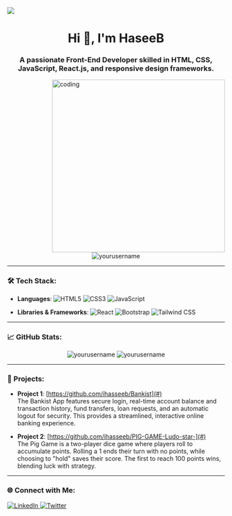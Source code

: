 <img heigt="300" src="https://cdn.vectorstock.com/i/500p/23/07/web-blue-banner-software-ui-and-development-vector-42172307.jpg">
<h1 align="center">Hi 👋, I'm HaseeB</h1>
<h3 align="center">A passionate Front-End Developer skilled in HTML, CSS, JavaScript, React.js, and responsive design frameworks.</h3>
<img align ="right" alt="coding" width="400" src="https://gifdb.com/images/high/animated-man-computer-coding-nae6mec378lsg1i3.gif">



<p align="center">
  <img src="https://komarev.com/ghpvc/?username=yourusername&label=Profile%20views&color=0e75b6&style=flat" alt="yourusername" />
</p>

---

### 🛠 Tech Stack:

- **Languages**: 
  ![HTML5](https://img.shields.io/badge/HTML5-%23E34F26.svg?style=flat&logo=html5&logoColor=white)
  ![CSS3](https://img.shields.io/badge/CSS3-%231572B6.svg?style=flat&logo=css3&logoColor=white)
  ![JavaScript](https://img.shields.io/badge/JavaScript-%23323330.svg?style=flat&logo=javascript&logoColor=%23F7DF1E)

- **Libraries & Frameworks**: 
  ![React](https://img.shields.io/badge/React-%2320232a.svg?style=flat&logo=react&logoColor=%2361DAFB)
  ![Bootstrap](https://img.shields.io/badge/Bootstrap-%23563D7C.svg?style=flat&logo=bootstrap&logoColor=white)
  ![Tailwind CSS](https://img.shields.io/badge/TailwindCSS-%2338B2AC.svg?style=flat&logo=tailwind-css&logoColor=white)

---

### 📈 GitHub Stats:
<p align="center">
  <img src="https://github-readme-stats.vercel.app/api?username=yourusername&show_icons=true&theme=radical" alt="yourusername" />
  <img src="https://github-readme-streak-stats.herokuapp.com/?user=yourusername&theme=radical" alt="yourusername" />
</p>

---

### 📂 Projects:

- **Project 1**: [https://github.com/ihasseeb/Bankist](#)
  <br>
  The Bankist App features secure login, real-time account balance and transaction history, fund transfers, loan requests, and an automatic logout for security. This provides a streamlined, interactive online banking experience.

- **Project 2**: [https://github.com/ihasseeb/PIG-GAME-Ludo-star-](#)
  <br>
 The Pig Game is a two-player dice game where players roll to accumulate points. Rolling a 1 ends their turn with no points, while choosing to "hold" saves their score. The first to reach 100 points wins, blending luck with strategy.

---

### 🌐 Connect with Me:

<p align="left">
  <a href="https://www.linkedin.com/in/haseeb-khan-8a8b7b281/" target="_blank">
    <img src="https://img.shields.io/badge/LinkedIn-%230077B5.svg?style=flat&logo=linkedin&logoColor=white" alt="LinkedIn"/>
  </a>
  <a href="https://twitter.com/yourusername" target="_blank">
    <img src="https://img.shields.io/badge/Twitter-%231DA1F2.svg?style=flat&logo=twitter&logoColor=white" alt="Twitter"/>
  </a>
</p>

